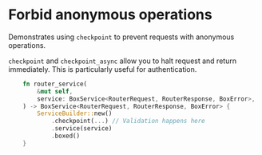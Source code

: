 # Forbid anonymous operations

Demonstrates using `checkpoint` to prevent requests with anonymous operations.

`checkpoint` and `checkpoint_async` allow you to halt request and return immediately. This is particularly useful for authentication.

```rust
    fn router_service(
        &mut self,
        service: BoxService<RouterRequest, RouterResponse, BoxError>,
    ) -> BoxService<RouterRequest, RouterResponse, BoxError> {
        ServiceBuilder::new()
            .checkpoint(...) // Validation happens here
            .service(service)
            .boxed()
    }
```

